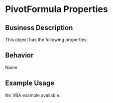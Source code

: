 # PivotFormula Properties

## Business Description
This object has the following properties:

## Behavior
Name

## Example Usage
No VBA example available.